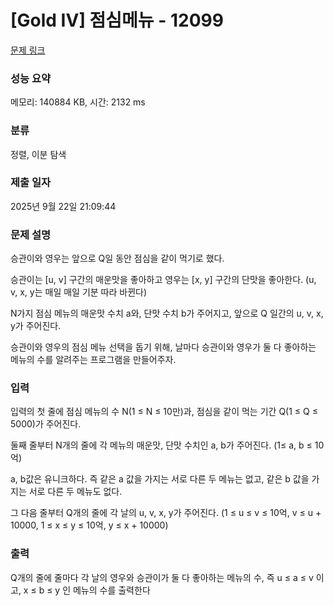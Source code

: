 # [Gold IV] 점심메뉴 - 12099 

[문제 링크](https://www.acmicpc.net/problem/12099) 

### 성능 요약

메모리: 140884 KB, 시간: 2132 ms

### 분류

정렬, 이분 탐색

### 제출 일자

2025년 9월 22일 21:09:44

### 문제 설명

<p>승관이와 영우는 앞으로 Q일 동안 점심을 같이 먹기로 했다. </p>

<p>승관이는 [u, v] 구간의 매운맛을 좋아하고 영우는 [x, y] 구간의 단맛을 좋아한다. (u, v, x, y는 매일 매일 기분 따라 바뀐다) </p>

<p>N가지 점심 메뉴의 매운맛 수치 a와, 단맛 수치 b가 주어지고, 앞으로 Q 일간의 u, v, x, y가 주어진다. </p>

<p>승관이와 영우의 점심 메뉴 선택을 돕기 위해, 날마다 승관이와 영우가 둘 다 좋아하는 메뉴의 수를 알려주는 프로그램을 만들어주자.</p>

### 입력 

 <p>입력의 첫 줄에 점심 메뉴의 수 N(1 ≤ N ≤ 10만)과, 점심을 같이 먹는 기간 Q(1 ≤ Q ≤ 5000)가 주어진다. </p>

<p>둘째 줄부터 N개의 줄에 각 메뉴의 매운맛, 단맛 수치인 a, b가 주어진다. (1≤ a, b ≤ 10억) </p>

<p>a, b값은 유니크하다. 즉 같은 a 값을 가지는 서로 다른 두 메뉴는 없고, 같은 b 값을 가지는 서로 다른 두 메뉴도 없다. </p>

<p>그 다음 줄부터 Q개의 줄에 각 날의 u, v, x, y가 주어진다. (1 ≤ u ≤ v ≤ 10억, v ≤ u + 10000, 1 ≤ x ≤ y ≤ 10억, y ≤ x + 10000) </p>

### 출력 

 <p>Q개의 줄에 줄마다 각 날의 영우와 승관이가 둘 다 좋아하는 메뉴의 수, 즉 u ≤ a ≤ v 이고, x ≤ b ≤ y 인 메뉴의 수를 출력한다 </p>

